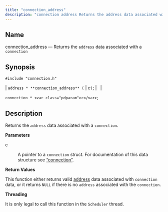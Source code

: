 ```yaml
---
title: "connection_address"
description: "connection address Returns the address data associated with a connection address connection address c connection c Returns the address data associated with a connection c A pointer to a connection struct For documentation of this data structure see Section 68 9 connection This function either returns valid address data associated..."
---
```


<a name="apis.connection_address"></a> 
## Name

connection_address — Returns the `address` data associated with a `connection`

## Synopsis

`#include "connection.h"`

| `address * **connection_address** (` | <var class="pdparam">c</var>`)`; |   |

`connection * <var class="pdparam">c</var>`;<a name="idp48956512"></a> 
## Description

Returns the `address` data associated with a `connection`.

**<a name="idp48958608"></a> Parameters**

<dl class="variablelist">

<dt>c</dt>

<dd>

A pointer to a `connection` struct. For documentation of this data structure see [“connection”](/momentum/3/3-api/structs-connection).

</dd>

</dl>

**<a name="idp48962384"></a> Return Values**

This function either returns valid [address](/momentum/3/3-api/structs-address) data associated with `connection` data, or it returns `NULL` if there is no `address` associated with the `connection`.

**<a name="idp48965872"></a> Threading**

It is only legal to call this function in the `Scheduler` thread.
